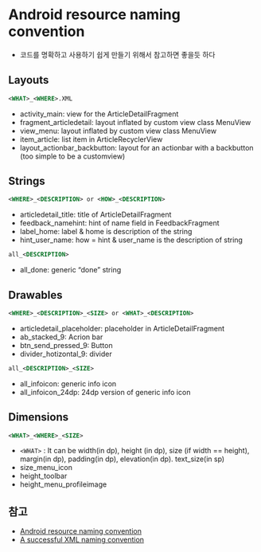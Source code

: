 # Android resource naming convention 
- 코드를 명확하고 사용하기 쉽게 만들기 위해서 참고하면 좋을듯 하다
  
## Layouts
```xml
<WHAT>_<WHERE>.XML
```

- activity_main: view for the ArticleDetailFragment
- fragment_articledetail: layout inflated by custom view class MenuView
- view_menu: layout inflated by custom view class MenuView
- item_article: list item in ArticleRecyclerView
- layout_actionbar_backbutton: layout for an actionbar with a backbutton (too simple to be a customview)

 
## Strings
```xml
<WHERE>_<DESCRIPTION> or <HOW>_<DESCRIPTION>
```
- articledetail_title: title of ArticleDetailFragment
- feedback_namehint: hint of name field in FeedbackFragment
- label_home: label & home is description of the string
- hint_user_name: how = hint & user_name is the description of string

 
```xml
all_<DESCRIPTION>
```
- all_done: generic “done” string

  
## Drawables
```xml
<WHERE>_<DESCRIPTION>_<SIZE> or <WHAT>_<DESCRIPTION>
```
- articledetail_placeholder: placeholder in ArticleDetailFragment
- ab_stacked_9: Acrion bar
- btn_send_pressed_9: Button
- divider_hotizontal_9: divider

```xml
all_<DESCRIPTION>_<SIZE>
```
- all_infoicon: generic info icon
- all_infoicon_24dp: 24dp version of generic info icon
  

## Dimensions
```xml
<WHAT>_<WHERE>_<SIZE>
```
- `<WHAT>` : It can be width(in dp), height (in dp), size (if width == height), margin(in dp), padding(in dp), elevation(in dp). text_size(in sp)
- size_menu_icon
- height_toolbar
- height_menu_profileimage


## 참고
-  [Android resource naming convention](https://medium.com/mindorks/android-resource-naming-convention-42e4e8026614)
-  [A successful XML naming convention](https://jeroenmols.com/blog/2016/03/07/resourcenaming/)